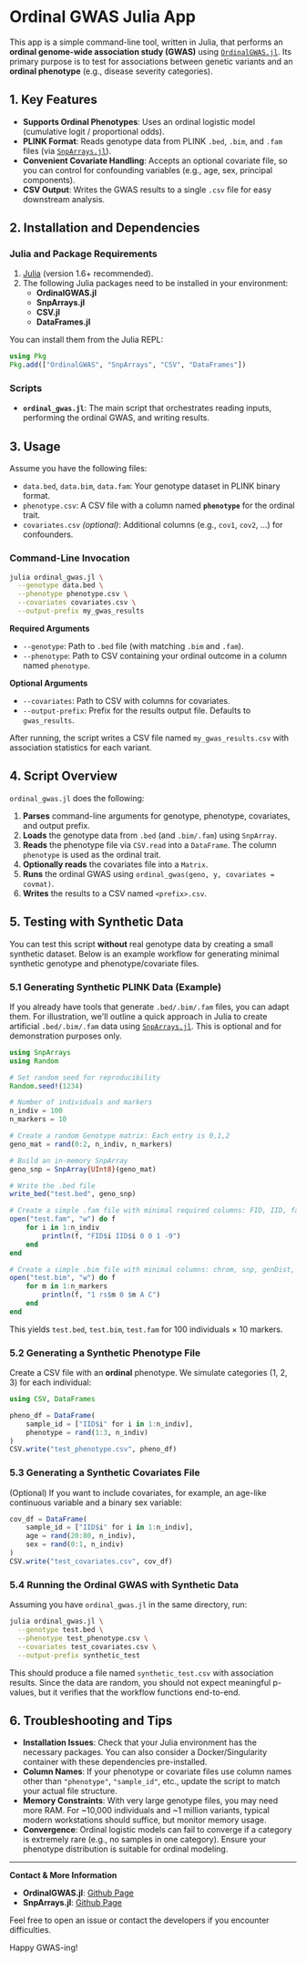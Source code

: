 # Ordinal GWAS Julia App

This app is a simple command-line tool, written in Julia, that performs an **ordinal genome-wide association study (GWAS)** using [`OrdinalGWAS.jl`](https://github.com/OpenMendel/OrdinalGWAS.jl). Its primary purpose is to test for associations between genetic variants and an **ordinal phenotype** (e.g., disease severity categories).

## 1. Key Features

- **Supports Ordinal Phenotypes**: Uses an ordinal logistic model (cumulative logit / proportional odds).
- **PLINK Format**: Reads genotype data from PLINK `.bed`, `.bim`, and `.fam` files (via [`SnpArrays.jl`](https://github.com/OpenMendel/SnpArrays.jl)).
- **Convenient Covariate Handling**: Accepts an optional covariate file, so you can control for confounding variables (e.g., age, sex, principal components).
- **CSV Output**: Writes the GWAS results to a single `.csv` file for easy downstream analysis.

## 2. Installation and Dependencies

### Julia and Package Requirements

1. [Julia](https://julialang.org/downloads/) (version 1.6+ recommended).
2. The following Julia packages need to be installed in your environment:
   - **OrdinalGWAS.jl**
   - **SnpArrays.jl**
   - **CSV.jl**
   - **DataFrames.jl**

You can install them from the Julia REPL:

```julia
using Pkg
Pkg.add(["OrdinalGWAS", "SnpArrays", "CSV", "DataFrames"])
```

### Scripts

- **`ordinal_gwas.jl`**: The main script that orchestrates reading inputs, performing the ordinal GWAS, and writing results.

## 3. Usage

Assume you have the following files:

- `data.bed`, `data.bim`, `data.fam`: Your genotype dataset in PLINK binary format.
- `phenotype.csv`: A CSV file with a column named **`phenotype`** for the ordinal trait.
- `covariates.csv` *(optional)*: Additional columns (e.g., `cov1`, `cov2`, …) for confounders.

### Command-Line Invocation

```bash
julia ordinal_gwas.jl \
  --genotype data.bed \
  --phenotype phenotype.csv \
  --covariates covariates.csv \
  --output-prefix my_gwas_results
```

**Required Arguments**  
- `--genotype`: Path to `.bed` file (with matching `.bim` and `.fam`).  
- `--phenotype`: Path to CSV containing your ordinal outcome in a column named `phenotype`.

**Optional Arguments**  
- `--covariates`: Path to CSV with columns for covariates.  
- `--output-prefix`: Prefix for the results output file. Defaults to `gwas_results`.

After running, the script writes a CSV file named `my_gwas_results.csv` with association statistics for each variant.

## 4. Script Overview

`ordinal_gwas.jl` does the following:

1. **Parses** command-line arguments for genotype, phenotype, covariates, and output prefix.
2. **Loads** the genotype data from `.bed` (and `.bim/.fam`) using `SnpArray`.
3. **Reads** the phenotype file via `CSV.read` into a `DataFrame`. The column `phenotype` is used as the ordinal trait.
4. **Optionally reads** the covariates file into a `Matrix`.
5. **Runs** the ordinal GWAS using `ordinal_gwas(geno, y, covariates = covmat)`.
6. **Writes** the results to a CSV named `<prefix>.csv`.

## 5. Testing with Synthetic Data

You can test this script **without** real genotype data by creating a small synthetic dataset. Below is an example workflow for generating minimal synthetic genotype and phenotype/covariate files.

### 5.1 Generating Synthetic PLINK Data (Example)

If you already have tools that generate `.bed/.bim/.fam` files, you can adapt them. For illustration, we'll outline a quick approach in Julia to create artificial `.bed/.bim/.fam` data using [`SnpArrays.jl`](https://github.com/OpenMendel/SnpArrays.jl). This is optional and for demonstration purposes only.

```julia
using SnpArrays
using Random

# Set random seed for reproducibility
Random.seed!(1234)

# Number of individuals and markers
n_indiv = 100
n_markers = 10

# Create a random Genotype matrix: Each entry is 0,1,2
geno_mat = rand(0:2, n_indiv, n_markers)

# Build an in-memory SnpArray
geno_snp = SnpArray{UInt8}(geno_mat)

# Write the .bed file
write_bed("test.bed", geno_snp)

# Create a simple .fam file with minimal required columns: FID, IID, father, mother, sex, phenotype
open("test.fam", "w") do f
    for i in 1:n_indiv
        println(f, "FID$i IID$i 0 0 1 -9")
    end
end

# Create a simple .bim file with minimal columns: chrom, snp, genDist, bpPos, allele1, allele2
open("test.bim", "w") do f
    for m in 1:n_markers
        println(f, "1 rs$m 0 $m A C")
    end
end
```

This yields `test.bed`, `test.bim`, `test.fam` for 100 individuals × 10 markers.

### 5.2 Generating a Synthetic Phenotype File

Create a CSV file with an **ordinal** phenotype. We simulate categories (1, 2, 3) for each individual:

```julia
using CSV, DataFrames

pheno_df = DataFrame(
    sample_id = ["IID$i" for i in 1:n_indiv],
    phenotype = rand(1:3, n_indiv)
)
CSV.write("test_phenotype.csv", pheno_df)
```

### 5.3 Generating a Synthetic Covariates File

(Optional) If you want to include covariates, for example, an age-like continuous variable and a binary sex variable:

```julia
cov_df = DataFrame(
    sample_id = ["IID$i" for i in 1:n_indiv],
    age = rand(20:80, n_indiv),
    sex = rand(0:1, n_indiv)
)
CSV.write("test_covariates.csv", cov_df)
```

### 5.4 Running the Ordinal GWAS with Synthetic Data

Assuming you have `ordinal_gwas.jl` in the same directory, run:

```bash
julia ordinal_gwas.jl \
  --genotype test.bed \
  --phenotype test_phenotype.csv \
  --covariates test_covariates.csv \
  --output-prefix synthetic_test
```

This should produce a file named `synthetic_test.csv` with association results. Since the data are random, you should not expect meaningful p-values, but it verifies that the workflow functions end-to-end.

## 6. Troubleshooting and Tips

- **Installation Issues**: Check that your Julia environment has the necessary packages. You can also consider a Docker/Singularity container with these dependencies pre-installed.
- **Column Names**: If your phenotype or covariate files use column names other than `"phenotype"`, `"sample_id"`, etc., update the script to match your actual file structure.
- **Memory Constraints**: With very large genotype files, you may need more RAM. For ~10,000 individuals and ~1 million variants, typical modern workstations should suffice, but monitor memory usage.
- **Convergence**: Ordinal logistic models can fail to converge if a category is extremely rare (e.g., no samples in one category). Ensure your phenotype distribution is suitable for ordinal modeling.

---

**Contact & More Information**  
- **OrdinalGWAS.jl**: [Github Page](https://github.com/OpenMendel/OrdinalGWAS.jl)  
- **SnpArrays.jl**: [Github Page](https://github.com/OpenMendel/SnpArrays.jl)

Feel free to open an issue or contact the developers if you encounter difficulties.

Happy GWAS-ing!
